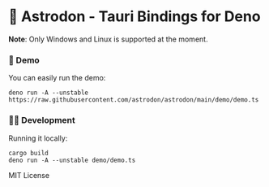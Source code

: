 # 🦕 Astrodon - Tauri Bindings for Deno 

**Note**: Only Windows and Linux is supported at the moment.

### 🎁 Demo 
You can easily run the demo:
```
deno run -A --unstable https://raw.githubusercontent.com/astrodon/astrodon/main/demo/demo.ts
```

### 👩‍💻 Development
Running it locally:
```
cargo build
deno run -A --unstable demo/demo.ts
```

MIT License

